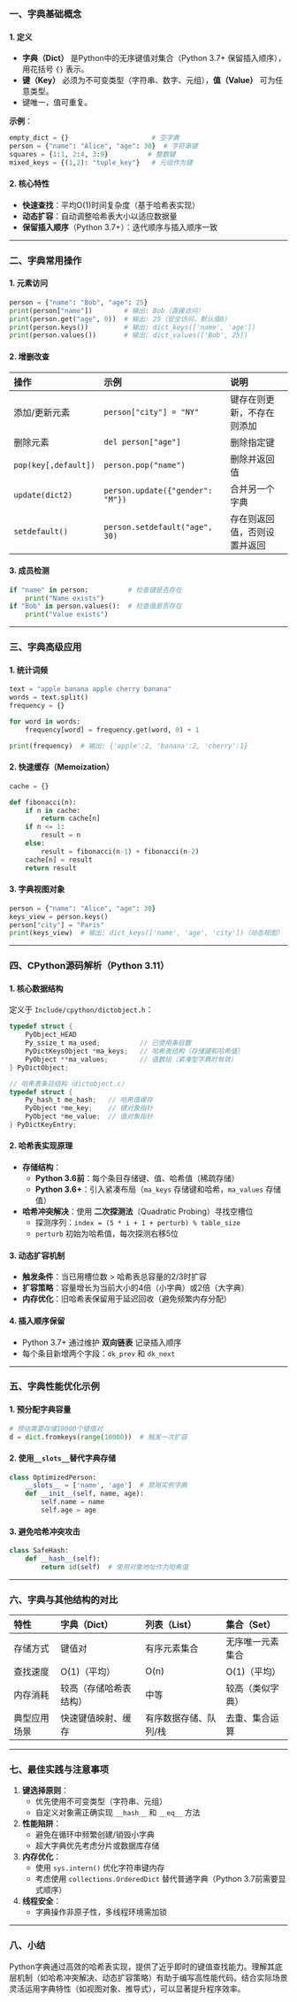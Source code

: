 ### 一、字典基础概念

#### 1. **定义**

- **字典（Dict）** 是Python中的无序键值对集合（Python 3.7+ 保留插入顺序），用花括号 `{}` 表示。
- **键（Key）** 必须为不可变类型（字符串、数字、元组），**值（Value）** 可为任意类型。
- 键唯一，值可重复。

**示例**：

```python
empty_dict = {}                     # 空字典
person = {"name": "Alice", "age": 30}  # 字符串键
squares = {1:1, 2:4, 3:9}          # 整数键
mixed_keys = {(1,2): "tuple_key"}   # 元组作为键
```

#### 2. **核心特性**

- **快速查找**：平均O(1)时间复杂度（基于哈希表实现）
- **动态扩容**：自动调整哈希表大小以适应数据量
- **保留插入顺序**（Python 3.7+）：迭代顺序与插入顺序一致

------

### 二、字典常用操作

#### 1. **元素访问**

```python
person = {"name": "Bob", "age": 25}
print(person["name"])        # 输出: Bob（直接访问）
print(person.get("age", 0))  # 输出: 25（安全访问，默认值0）
print(person.keys())         # 输出: dict_keys(['name', 'age'])
print(person.values())       # 输出: dict_values(['Bob', 25])
```

#### 2. **增删改查**

| 操作                 | 示例                             | 说明                         |
| :------------------- | :------------------------------- | :--------------------------- |
| 添加/更新元素        | `person["city"] = "NY"`          | 键存在则更新，不存在则添加   |
| 删除元素             | `del person["age"]`              | 删除指定键                   |
| `pop(key[,default])` | `person.pop("name")`             | 删除并返回值                 |
| `update(dict2)`      | `person.update({"gender": "M"})` | 合并另一个字典               |
| `setdefault()`       | `person.setdefault("age", 30)`   | 存在则返回值，否则设置并返回 |

#### 3. **成员检测**

```python
if "name" in person:          # 检查键是否存在
    print("Name exists")
if "Bob" in person.values():  # 检查值是否存在
    print("Value exists")
```

------

### 三、字典高级应用

#### 1. **统计词频**

```python
text = "apple banana apple cherry banana"
words = text.split()
frequency = {}

for word in words:
    frequency[word] = frequency.get(word, 0) + 1

print(frequency)  # 输出: {'apple':2, 'banana':2, 'cherry':1}
```

#### 2. **快速缓存（Memoization）**

```python
cache = {}

def fibonacci(n):
    if n in cache:
        return cache[n]
    if n <= 1:
        result = n
    else:
        result = fibonacci(n-1) + fibonacci(n-2)
    cache[n] = result
    return result
```

#### 3. **字典视图对象**

```python
person = {"name": "Alice", "age": 30}
keys_view = person.keys()
person["city"] = "Paris"
print(keys_view)  # 输出: dict_keys(['name', 'age', 'city'])（动态视图）
```

------

### 四、CPython源码解析（Python 3.11）

#### 1. **核心数据结构**

定义于 `Include/cpython/dictobject.h`：

```c
typedef struct {
    PyObject_HEAD
    Py_ssize_t ma_used;          // 已使用条目数
    PyDictKeysObject *ma_keys;   // 哈希表结构（存储键和哈希值）
    PyObject **ma_values;        // 值数组（紧凑型字典时有效）
} PyDictObject;

// 哈希表条目结构（dictobject.c）
typedef struct {
    Py_hash_t me_hash;   // 哈希值缓存
    PyObject *me_key;    // 键对象指针
    PyObject *me_value;  // 值对象指针
} PyDictKeyEntry;
```

#### 2. **哈希表实现原理**

- **存储结构**：
    - **Python 3.6前**：每个条目存储键、值、哈希值（稀疏存储）
    - **Python 3.6+**：引入紧凑布局（`ma_keys` 存储键和哈希，`ma_values` 存储值）
- **哈希冲突解决**：使用 **二次探测法**（Quadratic Probing）寻找空槽位
    - 探测序列：`index = (5 * i + 1 + perturb) % table_size`
    - `perturb` 初始为哈希值，每次探测右移5位

#### 3. **动态扩容机制**

- **触发条件**：当已用槽位数 > 哈希表总容量的2/3时扩容
- **扩容策略**：容量增长为当前大小的4倍（小字典）或2倍（大字典）
- **内存优化**：旧哈希表保留用于延迟回收（避免频繁内存分配）

#### 4. **插入顺序保留**

- Python 3.7+ 通过维护 **双向链表** 记录插入顺序
- 每个条目新增两个字段：`dk_prev` 和 `dk_next`

------

### 五、字典性能优化示例

#### 1. **预分配字典容量**

```python
# 预估需要存储10000个键值对
d = dict.fromkeys(range(10000))  # 触发一次扩容
```

#### 2. **使用`__slots__`替代字典存储**

```python
class OptimizedPerson:
    __slots__ = ['name', 'age']  # 禁用实例字典
    def __init__(self, name, age):
        self.name = name
        self.age = age
```

#### 3. **避免哈希冲突攻击**

```PYTHON
class SafeHash:
    def __hash__(self):
        return id(self)  # 使用对象地址作为哈希值
```

------

### 六、字典与其他结构的对比

| 特性         | 字典（Dict）           | 列表（List）          | 集合（Set）      |
| :----------- | :--------------------- | :-------------------- | :--------------- |
| 存储方式     | 键值对                 | 有序元素集合          | 无序唯一元素集合 |
| 查找速度     | O(1)（平均）           | O(n)                  | O(1)（平均）     |
| 内存消耗     | 较高（存储哈希表结构） | 中等                  | 较高（类似字典） |
| 典型应用场景 | 快速键值映射、缓存     | 有序数据存储、队列/栈 | 去重、集合运算   |

------

### 七、最佳实践与注意事项

1. **键选择原则**：
    - 优先使用不可变类型（字符串、元组）
    - 自定义对象需正确实现 `__hash__` 和 `__eq__` 方法
2. **性能陷阱**：
    - 避免在循环中频繁创建/销毁小字典
    - 超大字典优先考虑分片或数据库存储
3. **内存优化**：
    - 使用 `sys.intern()` 优化字符串键内存
    - 考虑使用 `collections.OrderedDict` 替代普通字典（Python 3.7前需要显式顺序）
4. **线程安全**：
    - 字典操作非原子性，多线程环境需加锁

------

### 八、小结

Python字典通过高效的哈希表实现，提供了近乎即时的键值查找能力。理解其底层机制（如哈希冲突解决、动态扩容策略）有助于编写高性能代码。结合实际场景灵活运用字典特性（如视图对象、推导式），可以显著提升程序效率。